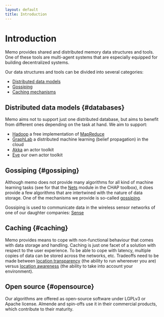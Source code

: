 ```yaml
---
layout: default
title: Introduction
---
```


# Introduction

Memo provides shared and distributed memory data structures and tools. One of these 
tools are multi-agent systems that are especially equipped for building decentralized
systems. 

Our data structures and tools can be divided into several categories: 
- [Distributed data models](#databases)
- [Gossiping](#gossiping)
- [Caching mechanisms](#caching)

## Distributed data models {#databases}

Memo aims not to support just one distributed database, but aims to benefit from different
ones depending on the task at hand. We aim to support:

- [Hadoop](http://hadoop.apache.org/) a free implementation of [MapReduce](http://en.wikipedia.org/wiki/MapReduce)
- [GraphLab](http://graphlab.org/) a distributed machine learning (belief propagation) in the cloud
- [Akka](http://akka.io/) an actor toolkit 
- [Eve](http://almende.github.com/eve/) our own actor toolkit

## Gossiping {#gossiping}

Although memo does not provide many algorithms for all kind of machine learning tasks (see
for that the [Nets](http://almende.github.com/nets) module in the CHAP toolbox), it does
provide a few algorithms that are intertwined with the nature of data storage. One of the
mechanisms we provide is so-called [gossiping](http://en.wikipedia.org/wiki/Gossip_protocol).

Gossiping is used to communicate data in the wireless sensor networks of one of our daughter
companies: [Sense](http://www.sense-os.nl/)

## Caching {#caching}

Memo provides means to cope with non-functional behaviour that comes with data storage and
handling. Caching is just one facet of a solution with respect to the user experience. To be 
able to cope with latency, multiple copies of data can be stored across the networks, etc.
Tradeoffs need to be made between [location transparency](http://en.wikipedia.org/wiki/Location_transparency) 
(the ability to run whereever you are) versus [location awareness](http://en.wikipedia.org/wiki/Location_awareness)
(the ability to take into account your environment).

## Open source {#opensource}

Our algorithms are offered as open-source software under LGPLv3 or Apache license. Almende 
and spin-offs use it in their commercial products, which contribute to their maturity.
